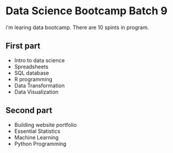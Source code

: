 # Data Science Bootcamp Batch 9

i'm learing data bootcamp. There are 10 spints in program.

## First part
- Intro to data science
- Spreadsheets
- SQL database
- R programming
- Data Transformation
- Data Visualization

## Second part
- Building website portfolio
- Essential Statistics
- Machine Learning
- Python Programming
